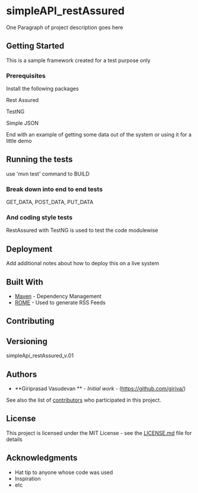 # simpleAPI_restAssured

One Paragraph of project description goes here

## Getting Started

This is a sample framework created for a test purpose only

### Prerequisites

Install the following packages

Rest Assured

TestNG

Simple JSON


End with an example of getting some data out of the system or using it for a little demo

## Running the tests

use 'mvn test' command to BUILD

### Break down into end to end tests

GET_DATA,
POST_DATA,
PUT_DATA

### And coding style tests

RestAssured with TestNG is used to test the code modulewise

## Deployment

Add additional notes about how to deploy this on a live system

## Built With

* [Maven](https://maven.apache.org/) - Dependency Management
* [ROME](https://rometools.github.io/rome/) - Used to generate RSS Feeds

## Contributing


## Versioning

simpleApi_restAssured_v.01

## Authors

* **Giriprasad Vasudevan ** - *Initial work* - (https://github.com/giriva/)

See also the list of [contributors](https://github.com/your/project/contributors) who participated in this project.

## License

This project is licensed under the MIT License - see the [LICENSE.md](LICENSE.md) file for details

## Acknowledgments

* Hat tip to anyone whose code was used
* Inspiration
* etc
